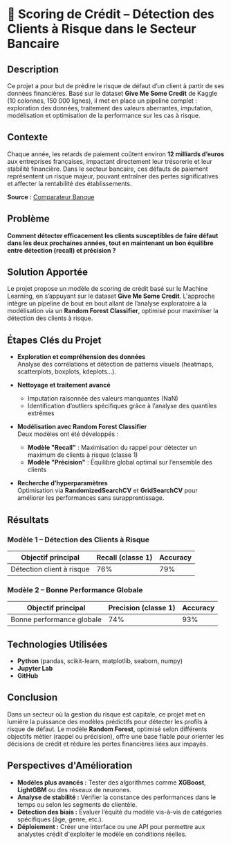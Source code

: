 # 🏦 Scoring de Crédit – Détection des Clients à Risque dans le Secteur Bancaire

## Description

Ce projet a pour but de prédire le risque de défaut d’un client à partir de ses données financières. Basé sur le dataset **Give Me Some Credit** de Kaggle (10 colonnes, 150 000 lignes), il met en place un pipeline complet : exploration des données, traitement des valeurs aberrantes, imputation, modélisation et optimisation de la performance sur les cas à risque.

## Contexte

Chaque année, les retards de paiement coûtent environ **12 milliards d’euros** aux entreprises françaises, impactant directement leur trésorerie et leur stabilité financière. Dans le secteur bancaire, ces défauts de paiement représentent un risque majeur, pouvant entraîner des pertes significatives et affecter la rentabilité des établissements.

**Source :** [Comparateur Banque](https://www.comparateurbanque.com/banque/banques-pro/retard-de-paiement-recours-chiffres-cles/)

## Problème

**Comment détecter efficacement les clients susceptibles de faire défaut dans les deux prochaines années, tout en maintenant un bon équilibre entre détection (recall) et précision ?**

## Solution Apportée

Le projet propose un modèle de scoring de crédit basé sur le Machine Learning, en s’appuyant sur le dataset **Give Me Some Credit**. L'approche intègre un pipeline de bout en bout allant de l’analyse exploratoire à la modélisation via un **Random Forest Classifier**, optimisé pour maximiser la détection des clients à risque.

## Étapes Clés du Projet

- **Exploration et compréhension des données**  
  Analyse des corrélations et détection de patterns visuels (heatmaps, scatterplots, boxplots, kdeplots…).

- **Nettoyage et traitement avancé**  
  - Imputation raisonnée des valeurs manquantes (NaN)  
  - Identification d’outliers spécifiques grâce à l’analyse des quantiles extrêmes

- **Modélisation avec Random Forest Classifier**  
  Deux modèles ont été développés :  
  - **Modèle "Recall"** : Maximisation du rappel pour détecter un maximum de clients à risque (classe 1)  
  - **Modèle "Précision"** : Équilibre global optimal sur l’ensemble des clients

- **Recherche d’hyperparamètres**  
  Optimisation via **RandomizedSearchCV** et **GridSearchCV** pour améliorer les performances sans surapprentissage.

## Résultats

### Modèle 1 – Détection des Clients à Risque

| Objectif principal         | Recall (classe 1) | Accuracy |
|----------------------------|-------------------|----------|
| Détection client à risque  | 76%               | 79%      |

### Modèle 2 – Bonne Performance Globale

| Objectif principal         | Precision (classe 1) | Accuracy |
|----------------------------|----------------------|----------|
| Bonne performance globale  | 74%                  | 93%      |

## Technologies Utilisées

- **Python** (pandas, scikit-learn, matplotlib, seaborn, numpy)
- **Jupyter Lab**
- **GitHub**

## Conclusion

Dans un secteur où la gestion du risque est capitale, ce projet met en lumière la puissance des modèles prédictifs pour détecter les profils à risque de défaut. Le modèle **Random Forest**, optimisé selon différents objectifs métier (rappel ou précision), offre une base fiable pour orienter les décisions de crédit et réduire les pertes financières liées aux impayés.

## Perspectives d'Amélioration

- **Modèles plus avancés :** Tester des algorithmes comme **XGBoost**, **LightGBM** ou des réseaux de neurones.
- **Analyse de stabilité :** Vérifier la constance des performances dans le temps ou selon les segments de clientèle.
- **Détection des biais :** Évaluer l’équité du modèle vis-à-vis de catégories spécifiques (âge, genre, etc.).
- **Déploiement :** Créer une interface ou une API pour permettre aux analystes crédit d'exploiter le modèle en conditions réelles.
